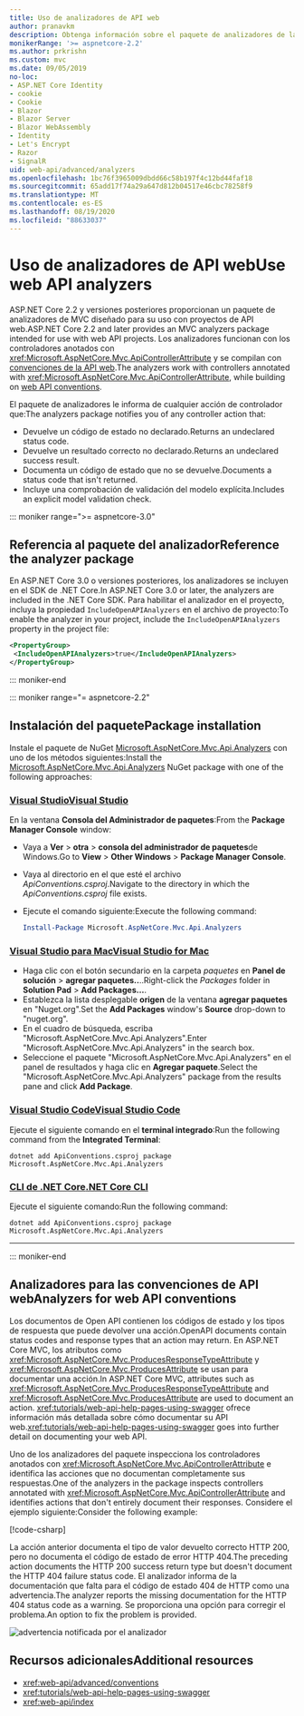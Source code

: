 ```yaml
---
title: Uso de analizadores de API web
author: pranavkm
description: Obtenga información sobre el paquete de analizadores de la API web de ASP.NET Core MVC.
monikerRange: '>= aspnetcore-2.2'
ms.author: prkrishn
ms.custom: mvc
ms.date: 09/05/2019
no-loc:
- ASP.NET Core Identity
- cookie
- Cookie
- Blazor
- Blazor Server
- Blazor WebAssembly
- Identity
- Let's Encrypt
- Razor
- SignalR
uid: web-api/advanced/analyzers
ms.openlocfilehash: 1bc76f3965009dbdd66c58b197f4c12bd44faf18
ms.sourcegitcommit: 65add17f74a29a647d812b04517e46cbc78258f9
ms.translationtype: MT
ms.contentlocale: es-ES
ms.lasthandoff: 08/19/2020
ms.locfileid: "88633037"
---
```

# <a name="use-web-api-analyzers"></a><span data-ttu-id="e94c0-103">Uso de analizadores de API web</span><span class="sxs-lookup"><span data-stu-id="e94c0-103">Use web API analyzers</span></span>

<span data-ttu-id="e94c0-104">ASP.NET Core 2.2 y versiones posteriores proporcionan un paquete de analizadores de MVC diseñado para su uso con proyectos de API web.</span><span class="sxs-lookup"><span data-stu-id="e94c0-104">ASP.NET Core 2.2 and later provides an MVC analyzers package intended for use with web API projects.</span></span> <span data-ttu-id="e94c0-105">Los analizadores funcionan con los controladores anotados con <xref:Microsoft.AspNetCore.Mvc.ApiControllerAttribute> y se compilan con [convenciones de la API web](xref:web-api/advanced/conventions).</span><span class="sxs-lookup"><span data-stu-id="e94c0-105">The analyzers work with controllers annotated with <xref:Microsoft.AspNetCore.Mvc.ApiControllerAttribute>, while building on [web API conventions](xref:web-api/advanced/conventions).</span></span>

<span data-ttu-id="e94c0-106">El paquete de analizadores le informa de cualquier acción de controlador que:</span><span class="sxs-lookup"><span data-stu-id="e94c0-106">The analyzers package notifies you of any controller action that:</span></span>

* <span data-ttu-id="e94c0-107">Devuelve un código de estado no declarado.</span><span class="sxs-lookup"><span data-stu-id="e94c0-107">Returns an undeclared status code.</span></span>
* <span data-ttu-id="e94c0-108">Devuelve un resultado correcto no declarado.</span><span class="sxs-lookup"><span data-stu-id="e94c0-108">Returns an undeclared success result.</span></span>
* <span data-ttu-id="e94c0-109">Documenta un código de estado que no se devuelve.</span><span class="sxs-lookup"><span data-stu-id="e94c0-109">Documents a status code that isn't returned.</span></span>
* <span data-ttu-id="e94c0-110">Incluye una comprobación de validación del modelo explícita.</span><span class="sxs-lookup"><span data-stu-id="e94c0-110">Includes an explicit model validation check.</span></span>

::: moniker range=">= aspnetcore-3.0"

## <a name="reference-the-analyzer-package"></a><span data-ttu-id="e94c0-111">Referencia al paquete del analizador</span><span class="sxs-lookup"><span data-stu-id="e94c0-111">Reference the analyzer package</span></span>

<span data-ttu-id="e94c0-112">En ASP.NET Core 3.0 o versiones posteriores, los analizadores se incluyen en el SDK de .NET Core.</span><span class="sxs-lookup"><span data-stu-id="e94c0-112">In ASP.NET Core 3.0 or later, the analyzers are included in the .NET Core SDK.</span></span> <span data-ttu-id="e94c0-113">Para habilitar el analizador en el proyecto, incluya la propiedad `IncludeOpenAPIAnalyzers` en el archivo de proyecto:</span><span class="sxs-lookup"><span data-stu-id="e94c0-113">To enable the analyzer in your project, include the `IncludeOpenAPIAnalyzers` property in the project file:</span></span>

```xml
<PropertyGroup>
 <IncludeOpenAPIAnalyzers>true</IncludeOpenAPIAnalyzers>
</PropertyGroup>
```

::: moniker-end

::: moniker range="= aspnetcore-2.2"

## <a name="package-installation"></a><span data-ttu-id="e94c0-114">Instalación del paquete</span><span class="sxs-lookup"><span data-stu-id="e94c0-114">Package installation</span></span>

<span data-ttu-id="e94c0-115">Instale el paquete de NuGet [Microsoft.AspNetCore.Mvc.Api.Analyzers](https://www.nuget.org/packages/Microsoft.AspNetCore.Mvc.Api.Analyzers) con uno de los métodos siguientes:</span><span class="sxs-lookup"><span data-stu-id="e94c0-115">Install the [Microsoft.AspNetCore.Mvc.Api.Analyzers](https://www.nuget.org/packages/Microsoft.AspNetCore.Mvc.Api.Analyzers) NuGet package with one of the following approaches:</span></span>

### <a name="visual-studio"></a>[<span data-ttu-id="e94c0-116">Visual Studio</span><span class="sxs-lookup"><span data-stu-id="e94c0-116">Visual Studio</span></span>](#tab/visual-studio)

<span data-ttu-id="e94c0-117">En la ventana **Consola del Administrador de paquetes**:</span><span class="sxs-lookup"><span data-stu-id="e94c0-117">From the **Package Manager Console** window:</span></span>
  * <span data-ttu-id="e94c0-118">Vaya a **Ver** > **otra** > **consola del administrador de paquetes**de Windows.</span><span class="sxs-lookup"><span data-stu-id="e94c0-118">Go to **View** > **Other Windows** > **Package Manager Console**.</span></span>
  * <span data-ttu-id="e94c0-119">Vaya al directorio en el que esté el archivo *ApiConventions.csproj*.</span><span class="sxs-lookup"><span data-stu-id="e94c0-119">Navigate to the directory in which the *ApiConventions.csproj* file exists.</span></span>
  * <span data-ttu-id="e94c0-120">Ejecute el comando siguiente:</span><span class="sxs-lookup"><span data-stu-id="e94c0-120">Execute the following command:</span></span>

    ```powershell
    Install-Package Microsoft.AspNetCore.Mvc.Api.Analyzers
    ```

### <a name="visual-studio-for-mac"></a>[<span data-ttu-id="e94c0-121">Visual Studio para Mac</span><span class="sxs-lookup"><span data-stu-id="e94c0-121">Visual Studio for Mac</span></span>](#tab/visual-studio-mac)

* <span data-ttu-id="e94c0-122">Haga clic con el botón secundario en la carpeta *paquetes* en **Panel de solución** > **agregar paquetes..**..</span><span class="sxs-lookup"><span data-stu-id="e94c0-122">Right-click the *Packages* folder in **Solution Pad** > **Add Packages...**.</span></span>
* <span data-ttu-id="e94c0-123">Establezca la lista desplegable **origen** de la ventana **agregar paquetes** en "Nuget.org".</span><span class="sxs-lookup"><span data-stu-id="e94c0-123">Set the **Add Packages** window's **Source** drop-down to "nuget.org".</span></span>
* <span data-ttu-id="e94c0-124">En el cuadro de búsqueda, escriba "Microsoft.AspNetCore.Mvc.Api.Analyzers".</span><span class="sxs-lookup"><span data-stu-id="e94c0-124">Enter "Microsoft.AspNetCore.Mvc.Api.Analyzers" in the search box.</span></span>
* <span data-ttu-id="e94c0-125">Seleccione el paquete "Microsoft.AspNetCore.Mvc.Api.Analyzers" en el panel de resultados y haga clic en **Agregar paquete**.</span><span class="sxs-lookup"><span data-stu-id="e94c0-125">Select the "Microsoft.AspNetCore.Mvc.Api.Analyzers" package from the results pane and click **Add Package**.</span></span>

### <a name="visual-studio-code"></a>[<span data-ttu-id="e94c0-126">Visual Studio Code</span><span class="sxs-lookup"><span data-stu-id="e94c0-126">Visual Studio Code</span></span>](#tab/visual-studio-code)

<span data-ttu-id="e94c0-127">Ejecute el siguiente comando en el **terminal integrado**:</span><span class="sxs-lookup"><span data-stu-id="e94c0-127">Run the following command from the **Integrated Terminal**:</span></span>

```dotnetcli
dotnet add ApiConventions.csproj package Microsoft.AspNetCore.Mvc.Api.Analyzers
```

### <a name="net-core-cli"></a>[<span data-ttu-id="e94c0-128">CLI de .NET Core</span><span class="sxs-lookup"><span data-stu-id="e94c0-128">.NET Core CLI</span></span>](#tab/netcore-cli)

<span data-ttu-id="e94c0-129">Ejecute el siguiente comando:</span><span class="sxs-lookup"><span data-stu-id="e94c0-129">Run the following command:</span></span>

```dotnetcli
dotnet add ApiConventions.csproj package Microsoft.AspNetCore.Mvc.Api.Analyzers
```

---

::: moniker-end

## <a name="analyzers-for-web-api-conventions"></a><span data-ttu-id="e94c0-130">Analizadores para las convenciones de API web</span><span class="sxs-lookup"><span data-stu-id="e94c0-130">Analyzers for web API conventions</span></span>

<span data-ttu-id="e94c0-131">Los documentos de Open API contienen los códigos de estado y los tipos de respuesta que puede devolver una acción.</span><span class="sxs-lookup"><span data-stu-id="e94c0-131">OpenAPI documents contain status codes and response types that an action may return.</span></span> <span data-ttu-id="e94c0-132">En ASP.NET Core MVC, los atributos como <xref:Microsoft.AspNetCore.Mvc.ProducesResponseTypeAttribute> y <xref:Microsoft.AspNetCore.Mvc.ProducesAttribute> se usan para documentar una acción.</span><span class="sxs-lookup"><span data-stu-id="e94c0-132">In ASP.NET Core MVC, attributes such as <xref:Microsoft.AspNetCore.Mvc.ProducesResponseTypeAttribute> and <xref:Microsoft.AspNetCore.Mvc.ProducesAttribute> are used to document an action.</span></span> <span data-ttu-id="e94c0-133"><xref:tutorials/web-api-help-pages-using-swagger> ofrece información más detallada sobre cómo documentar su API web.</span><span class="sxs-lookup"><span data-stu-id="e94c0-133"><xref:tutorials/web-api-help-pages-using-swagger> goes into further detail on documenting your web API.</span></span>

<span data-ttu-id="e94c0-134">Uno de los analizadores del paquete inspecciona los controladores anotados con <xref:Microsoft.AspNetCore.Mvc.ApiControllerAttribute> e identifica las acciones que no documentan completamente sus respuestas.</span><span class="sxs-lookup"><span data-stu-id="e94c0-134">One of the analyzers in the package inspects controllers annotated with <xref:Microsoft.AspNetCore.Mvc.ApiControllerAttribute> and identifies actions that don't entirely document their responses.</span></span> <span data-ttu-id="e94c0-135">Considere el ejemplo siguiente:</span><span class="sxs-lookup"><span data-stu-id="e94c0-135">Consider the following example:</span></span>

[!code-csharp[](conventions/sample/Controllers/ContactsController.cs?name=missing404docs&highlight=10)]

<span data-ttu-id="e94c0-136">La acción anterior documenta el tipo de valor devuelto correcto HTTP 200, pero no documenta el código de estado de error HTTP 404.</span><span class="sxs-lookup"><span data-stu-id="e94c0-136">The preceding action documents the HTTP 200 success return type but doesn't document the HTTP 404 failure status code.</span></span> <span data-ttu-id="e94c0-137">El analizador informa de la documentación que falta para el código de estado 404 de HTTP como una advertencia.</span><span class="sxs-lookup"><span data-stu-id="e94c0-137">The analyzer reports the missing documentation for the HTTP 404 status code as a warning.</span></span> <span data-ttu-id="e94c0-138">Se proporciona una opción para corregir el problema.</span><span class="sxs-lookup"><span data-stu-id="e94c0-138">An option to fix the problem is provided.</span></span>

![advertencia notificada por el analizador](conventions/_static/Analyzer.gif)

## <a name="additional-resources"></a><span data-ttu-id="e94c0-140">Recursos adicionales</span><span class="sxs-lookup"><span data-stu-id="e94c0-140">Additional resources</span></span>

* <xref:web-api/advanced/conventions>
* <xref:tutorials/web-api-help-pages-using-swagger>
* <xref:web-api/index>
